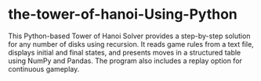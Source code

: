 # the-tower-of-hanoi-Using-Python
This Python-based Tower of Hanoi Solver provides a step-by-step solution for any number of disks using recursion. It reads game rules from a text file, displays initial and final states, and presents moves in a structured table using NumPy and Pandas. The program also includes a replay option for continuous gameplay.

